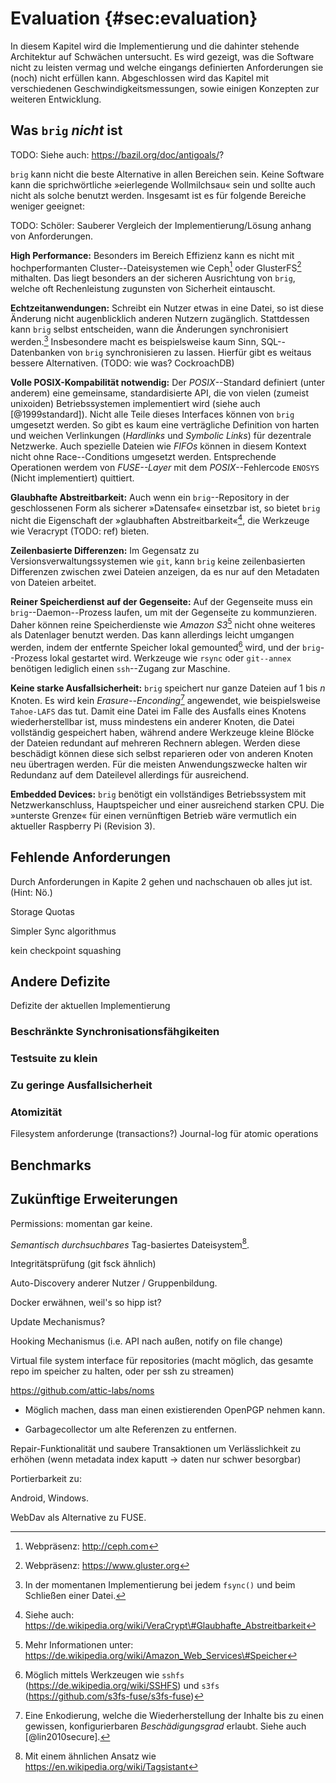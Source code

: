 # Evaluation {#sec:evaluation}

In diesem Kapitel wird die Implementierung und die dahinter stehende
Architektur auf Schwächen untersucht. Es wird gezeigt, was die Software nicht
zu leisten vermag und welche eingangs definierten Anforderungen sie (noch)
nicht erfüllen kann. Abgeschlossen wird das Kapitel mit verschiedenen
Geschwindigkeitsmessungen, sowie einigen Konzepten zur weiteren Entwicklung.

## Was ``brig`` *nicht* ist

TODO: Siehe auch: https://bazil.org/doc/antigoals/?

``brig`` kann nicht die beste Alternative in allen Bereichen sein. Keine
Software kann die sprichwörtliche »eierlegende Wollmilchsau« sein und sollte
auch nicht als solche benutzt werden. Insgesamt ist es für folgende Bereiche
weniger geeignet:

TODO: Schöler: Sauberer Vergleich der Implementierung/Lösung anhang von Anforderungen.

**High Performance:** Besonders im Bereich Effizienz kann es nicht mit hochperformanten
Cluster--Dateisystemen wie Ceph[^CEPH] oder GlusterFS[^GLUSTER] mithalten.  Das
liegt besonders an der sicheren Ausrichtung von ``brig``, welche oft
Rechenleistung zugunsten von Sicherheit eintauscht. 

**Echtzeitanwendungen:** Schreibt ein Nutzer etwas in eine Datei, so ist diese
Änderung nicht augenblicklich anderen Nutzern zugänglich. Stattdessen kann
``brig`` selbst entscheiden, wann die Änderungen synchronisiert
werden.[^SYNC_NOTE] Insbesondere macht es beispielsweise kaum Sinn,
SQL--Datenbanken von ``brig`` synchronisieren zu lassen. Hierfür gibt es
weitaus bessere Alternativen. (TODO: wie was? CockroachDB)

[^SYNC_NOTE]: In der momentanen Implementierung bei jedem ``fsync()`` und beim Schließen einer Datei.

**Volle POSIX-Kompabilität notwendig:** Der *POSIX*--Standard definiert (unter
anderem) eine gemeinsame, standardisierte API, die von vielen (zumeist
unixoiden) Betriebssystemen implementiert wird (siehe auch [@1999standard]).
Nicht alle Teile dieses Interfaces können von ``brig`` umgesetzt werden. So
gibt es kaum eine verträgliche Definition von harten und weichen Verlinkungen
(*Hardlinks* und *Symbolic Links*) für dezentrale Netzwerke. Auch spezielle
Dateien wie *FIFOs* können in diesem Kontext nicht ohne Race--Conditions
umgesetzt werden. Entsprechende Operationen werdem von *FUSE--Layer* mit
dem *POSIX*--Fehlercode ``ENOSYS`` (Nicht implementiert) quittiert.

**Glaubhafte Abstreitbarkeit:** Auch wenn ein ``brig``--Repository in der
geschlossenen Form als sicherer »Datensafe« einsetzbar ist, so bietet ``brig``
nicht die Eigenschaft der »glaubhaften Abstreitbarkeit«[^ABSTREIT], die
Werkzeuge wie Veracrypt (TODO: ref) bieten.

**Zeilenbasierte Differenzen:** Im Gegensatz zu Versionsverwaltungssystemen wie ``git``,
kann ``brig`` keine zeilenbasierten Differenzen zwischen zwei Dateien anzeigen,
da es nur auf den Metadaten von Dateien arbeitet. 

**Reiner Speicherdienst auf der Gegenseite:** Auf der Gegenseite muss ein
``brig``--Daemon--Prozess laufen, um mit der Gegenseite zu kommunzieren. Daher
können reine Speicherdienste wie *Amazon S3*[^AMAZON_S3] nicht ohne weiteres
als Datenlager benutzt werden. Das kann allerdings leicht umgangen werden,
indem der entfernte Speicher lokal gemounted[^REMOTE_MOUNT] wird, und der
``brig``--Prozess lokal gestartet wird. Werkzeuge wie ``rsync`` oder ``git--annex``
benötigen lediglich einen ``ssh``--Zugang zur Maschine.

**Keine starke Ausfallsicherheit:** ``brig`` speichert nur ganze Dateien auf
$1$ bis $n$ Knoten. Es wird kein *Erasure--Enconding*[^ERASURE_ENCODING]
angewendet, wie beispielsweise ``Tahoe-LAFS`` das tut. Damit eine Datei im
Falle des Ausfalls eines Knotens wiederherstellbar ist, muss mindestens ein
anderer Knoten, die Datei vollständig gespeichert haben, während andere
Werkzeuge kleine Blöcke der Dateien redundant auf mehreren Rechnern ablegen.
Werden diese beschädigt können diese sich selbst reparieren oder von anderen
Knoten neu übertragen werden. Für die meisten Anwendungszwecke halten wir
Redundanz auf dem Dateilevel allerdings für ausreichend.

**Embedded Devices:** ``brig`` benötigt ein vollständiges Betriebssystem mit
Netzwerkanschluss, Hauptspeicher und einer ausreichend starken CPU. Die
»unterste Grenze« für einen vernünftigen Betrieb wäre vermutlich ein aktueller
Raspberry Pi (Revision 3).

[^REMOTE_MOUNT]: Möglich mittels Werkzeugen wie ``sshfs``
(<https://de.wikipedia.org/wiki/SSHFS>) und ``s3fs``
(<https://github.com/s3fs-fuse/s3fs-fuse>)

[^AMAZON_S3]: Mehr Informationen unter:
<https://de.wikipedia.org/wiki/Amazon_Web_Services\#Speicher>

[^REPO]: *Repository:* Hier ein »magischer« Ordner in denen alle Dateien im
Netzwerk angezeigt werden.

[^ERASURE_ENCODING]: Eine Enkodierung, welche die Wiederherstellung der Inhalte
bis zu einen gewissen, konfigurierbaren *Beschädigungsgrad* erlaubt. Siehe auch
[@lin2010secure]. 

[^CEPH]: Webpräsenz: <http://ceph.com>
[^GLUSTER]: Webpräsenz: <https://www.gluster.org>
[^ABSTREIT]: Siehe auch: <https://de.wikipedia.org/wiki/VeraCrypt\#Glaubhafte_Abstreitbarkeit>

## Fehlende Anforderungen

Durch Anforderungen in Kapite 2 gehen und nachschauen ob alles jut ist. (Hint: Nö.)

Storage Quotas

Simpler Sync algorithmus

kein checkpoint squashing


## Andere Defizite

Defizite der aktuellen Implementierung

### Beschränkte Synchronisationsfähgikeiten

### Testsuite zu klein

### Zu geringe Ausfallsicherheit

### Atomizität

Filesystem anforderunge (transactions?)
Journal-log für atomic operations

## Benchmarks

## Zukünftige Erweiterungen

Permissions: momentan gar keine.

*Semantisch durchsuchbares* Tag-basiertes Dateisystem[^TAG].

Integritätsprüfung (git fsck ähnlich)

Auto-Discovery anderer Nutzer / Gruppenbildung.

Docker erwähnen, weil's so hipp ist?

Update Mechanismus?

Hooking Mechanismus (i.e. API nach außen, notify on file change)

Virtual file system interface für repositories
(macht möglich, das gesamte repo im speicher zu halten, oder per ssh zu streamen)

https://github.com/attic-labs/noms

* Möglich machen, dass man einen existierenden OpenPGP nehmen kann.

* Garbagecollector um alte Referenzen zu entfernen.

Repair-Funktionalität und saubere Transaktionen um Verlässlichkeit zu erhöhen (wenn metadata index kaputt -> daten nur schwer besorgbar)

[^TAG]: Mit einem ähnlichen Ansatz wie <https://en.wikipedia.org/wiki/Tagsistant>


Portierbarkeit zu:

Android, Windows.

WebDav als Alternative zu FUSE.
